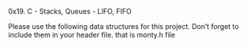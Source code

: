 0x19. C - Stacks, Queues - LIFO, FIFO

Please use the following data structures for this project. Don’t forget to include them in your header file. that is monty.h file

